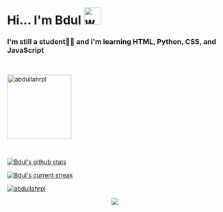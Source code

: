 # Hi... I'm Bdul  <img src="https://user-images.githubusercontent.com/72663882/171687151-bb31c996-c9d2-49c8-b593-734946893b23.gif" alt="waving hand gif" aria-hidden="true" width="40" />

<h3 align="left">I'm still a student👨‍💻 and i'm learning HTML, Python, CSS, and JavaScript</h3>

</br>
<p align="left"> <img src="https://komarev.com/ghpvc/?username=abdullahrpl&label=Visitors&color=2eff7e&style=flat" alt="abdullahrpl" width="150" /> </p>
</br>

[![Bdul's github stats](https://bad-apple-github-readme.vercel.app/api?username=abdullahrpl&show_icons=true&count_private=true&line_height=20&icon_color=00b3ff&theme=blue-green&title_color=00b3ff)](#)
</br>

[![Bdul's current streak](https://streak-stats.demolab.com/?user=abdullahrpl&count_private=true&theme=blue-green&title_color=00b3ff)](#)
<p align="left"> <a href="https://github.com/ryo-ma/github-profile-trophy"><img src="https://github-profile-trophy.vercel.app/?username=abdullahrpl" alt="abdullahrpl" /></a> </p>

<p width="500" align="center">
     <img src="https://capsule-render.vercel.app/api?type=waving&color=gradient&height=100&section=footer"/>
</p>
